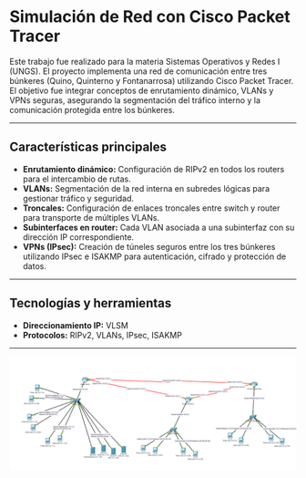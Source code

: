 # Simulación de Red con Cisco Packet Tracer

Este trabajo fue realizado para la materia Sistemas Operativos y Redes I (UNGS). El proyecto implementa una red de comunicación entre tres búnkeres (Quino, Quinterno y Fontanarrosa) utilizando Cisco Packet Tracer.  El objetivo fue integrar conceptos de enrutamiento dinámico, VLANs y VPNs seguras, asegurando la segmentación del tráfico interno y la comunicación protegida entre los búnkeres.  

---

## Características principales

- **Enrutamiento dinámico:** Configuración de RIPv2 en todos los routers para el intercambio de rutas.  
- **VLANs:** Segmentación de la red interna en subredes lógicas para gestionar tráfico y seguridad.  
- **Troncales:** Configuración de enlaces troncales entre switch y router para transporte de múltiples VLANs.  
- **Subinterfaces en router:** Cada VLAN asociada a una subinterfaz con su dirección IP correspondiente.
- **VPNs (IPsec):** Creación de túneles seguros entre los tres búnkeres utilizando IPsec e ISAKMP para autenticación, cifrado y protección de datos.  

---

## Tecnologías y herramientas

- **Direccionamiento IP:** VLSM
- **Protocolos:** RIPv2, VLANs, IPsec, ISAKMP 

---

![Diagrama de red](./tp_redes.png)
